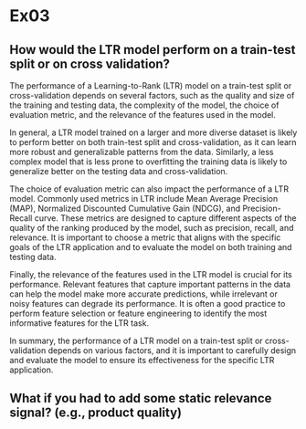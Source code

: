 # Ex03

## How would the LTR model perform on a train-test split or on cross validation?

The performance of a Learning-to-Rank (LTR) model on a train-test split or cross-validation depends on several factors, such as the quality and size of the training and testing data, the complexity of the model, the choice of evaluation metric, and the relevance of the features used in the model.

In general, a LTR model trained on a larger and more diverse dataset is likely to perform better on both train-test split and cross-validation, as it can learn more robust and generalizable patterns from the data. Similarly, a less complex model that is less prone to overfitting the training data is likely to generalize better on the testing data and cross-validation.

The choice of evaluation metric can also impact the performance of a LTR model. Commonly used metrics in LTR include Mean Average Precision (MAP), Normalized Discounted Cumulative Gain (NDCG), and Precision-Recall curve. These metrics are designed to capture different aspects of the quality of the ranking produced by the model, such as precision, recall, and relevance. It is important to choose a metric that aligns with the specific goals of the LTR application and to evaluate the model on both training and testing data.

Finally, the relevance of the features used in the LTR model is crucial for its performance. Relevant features that capture important patterns in the data can help the model make more accurate predictions, while irrelevant or noisy features can degrade its performance. It is often a good practice to perform feature selection or feature engineering to identify the most informative features for the LTR task.

In summary, the performance of a LTR model on a train-test split or cross-validation depends on various factors, and it is important to carefully design and evaluate the model to ensure its effectiveness for the specific LTR application.

## What if you had to add some static relevance signal? (e.g., product quality)

